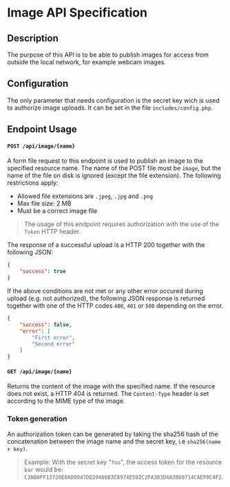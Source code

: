 # Image API Specification

## Description
The purpose of this API is to be able to publish images for access from outside the local network, for example webcam images.

## Configuration
The only parameter that needs configuration is the secret key wich is used to authorize image uploads. It can be set in the file `includes/config.php`. 

## Endpoint Usage
#### `POST /api/image/{name}`
A form file request to this endpoint is used to publish an image to the specified resource name. The name of the POST file must be `image`, but the name of the file on disk is ignored (except the file extension). The following restrictions apply:
* Allowed file extensions are `.jpeg`, `.jpg` and `.png`
* Max file size: 2 MB
* Must be a correct image file

>The usage of this endpoint requires authorization with the use of the `Token` HTTP header. 

The response of a successful upload is a HTTP 200 together with the following JSON:
```json
{
    "success": true
}
```

If the above conditions are not met or any other error occured during upload (e.g. not authorized), the following JSON response is returned together with one of the HTTP codes `400`, `401` or `500` depending on the error.

```json
{
    "success": false,
    "error": [
        "First error",
        "Second error"
    ]
}
```


#### `GET /api/image/{name}`
Returns the content of the image with the specified name. If the resource does not exist, a HTTP 404 is returned. The `Content-Type` header is set according to the MIME type of the image.

### Token generation
An authorization token can be generated by taking the sha256 hash of the concatenation between the image name and the secret key, i.e `sha256(name + key)`.

> Example: With the secret key "`foo`", the access token for the resource `bar` would be: `C3AB8FF13720E8AD9047DD39466B3C8974E592C2FA383D4A3960714CAEF0C4F2`.
